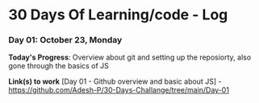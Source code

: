 # 30 Days Of Learning/code - Log

### Day 01: October 23, Monday

**Today's Progress**: Overview about git and setting up the reposiorty, also gone through the basics of JS  


**Link(s) to work**
[Day 01 - Github overview and basic about JS] - https://github.com/Adesh-P/30-Days-Challange/tree/main/Day-01